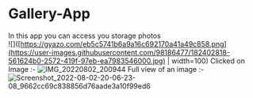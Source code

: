 # Gallery-App
In this app you can access you storage photos  
![]([https://gyazo.com/eb5c5741b6a9a16c692170a41a49c858.png](https://user-images.githubusercontent.com/98186477/182402818-561624b0-2572-419f-97eb-ea7983546000.jpg) | width=100)
Clicked on Image :-
![IMG_20220802_200944](https://user-images.githubusercontent.com/98186477/182402840-1cdb9119-479e-423a-943c-f3f2335ac34a.jpg)
Full view of an image :-
![Screenshot_2022-08-02-20-06-23-08_9662cc69c838856d76aade3a10f99ed6](https://user-images.githubusercontent.com/98186477/182403044-5abdf40a-84a3-4a90-bca1-2f5f52d705b3.jpg)
